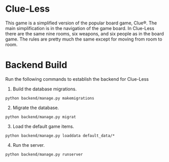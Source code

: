 # Clue-Less
This game is a simplified version of the popular board game, Clue®. The main simplification is in the navigation of the game board. In Clue-Less there are the same nine rooms, six weapons, and six people as in the board game. The rules are pretty much the same except for moving from room to room. 


# Backend Build

Run the following commands to establish the backend for Clue-Less

1. Build the database migrations.

`python backend/manage.py makemigrations`

2. Migrate the database.

`python backend/manage.py migrat`

3. Load the default game items.

`python backend/manage.py loaddata default_data/*`

4. Run the server.

`python backend/manage.py runserver`